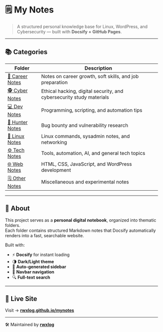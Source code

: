 # 🗒️ My Notes

> A structured personal knowledge base for Linux, WordPress, and Cybersecurity — built with **Docsify + GitHub Pages**.

---

## 📚 Categories

| Folder | Description |
|--------|--------------|
| [💼 Career Notes](/CareerNotes/) | Notes on career growth, soft skills, and job preparation |
| [🕵️ Cyber Notes](/CyberNotes/) | Ethical hacking, digital security, and cybersecurity study materials |
| [💻 Dev Notes](/DevNotes/) | Programming, scripting, and automation tips |
| [🎯 Hunter Notes](/HunterNotes/) | Bug bounty and vulnerability research |
| [🐧 Linux Notes](/LinuxNotes/) | Linux commands, sysadmin notes, and networking |
| [⚙️ Tech Notes](/TechNotes/) | Tools, automation, AI, and general tech topics |
| [🌐 Web Notes](/WebNotes/) | HTML, CSS, JavaScript, and WordPress development |
| [🗒️ Other Notes](/OtherNotes/) | Miscellaneous and experimental notes |

---

## 🧠 About

This project serves as a **personal digital notebook**, organized into thematic folders.  
Each folder contains structured Markdown notes that Docsify automatically renders into a fast, searchable website.

Built with:
- ⚡ **Docsify** for instant loading
- 🌗 **Dark/Light theme**
- 📂 **Auto-generated sidebar**
- 🧭 **Navbar navigation**
- 🔍 **Full-text search**

---

## 🚀 Live Site

Visit → [**rwxlog.github.io/mynotes**](https://rwxlog.github.io/notes-docsify)

---

🛠 Maintained by [**rwxlog**](https://github.com/rwxlog)
